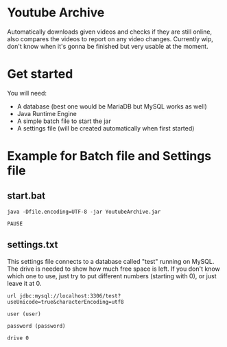 # Youtube Archive
Automatically downloads given videos and checks if they are still online, also compares the videos to report on any video changes. 
Currently wip, don't know when it's gonna be finished but very usable at the moment.
# Get started
You will need:
- A database (best one would be MariaDB but MySQL works as well)
- Java Runtime Engine
- A simple batch file to start the jar
- A settings file (will be created automatically when first started)

# Example for Batch file and Settings file
## start.bat
`java -Dfile.encoding=UTF-8 -jar YoutubeArchive.jar`

`PAUSE`

## settings.txt
This settings file connects to a database called "test" running on MySQL. 
The drive is needed to show how much free space is left. If you don't know which one to use, just try to put different numbers (starting with 0), or just leave it at 0.

`url jdbc:mysql://localhost:3306/test?useUnicode=true&characterEncoding=utf8`

`user (user)`

`password (password)`

`drive 0`